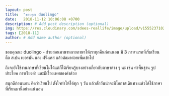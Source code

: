 ```yaml
---
layout: post
title:  "ขอบคุณ duolingo"
date:   2018-11-12 10:06:08 +0700
description: # Add post description (optional)
img: https://res.cloudinary.com/sdees-reallife/image/upload/v1555237102/duolingo.jpg # Add image post (optional)
tags: [2018-11]
author: # Add name author (optional)
---
```

ขอบคุณนะ duolingo - ช่วยสอนภาษาหลายภาษาให้เราทุกคืนก่อนนอน มี 3 ภาษาแรกที่เริ่มเรียนคือ สเปน เยอรมัน และ ฝรั่งเศส แล้วต่อมาค่อยเพิ่มเข้าไป

ถึงจะยังใช้งานภาษาที่เรียนไม่ได้แต่ก็ได้เรียนรู้บางอย่างเกี่ยวกับภาษาต่าง ๆ นะ เช่น คำพื้นฐาน รูปประโยค การเรียงคำ และมีเรื่องเพศของคำด้วย

สนุกดีก่อนนอน คิดว่าเรียนไป ตั้งใจทำให้ได้ทุก ๆ วัน แล้วสักวันน่าจะมีโอกาสเดินทางแล้วได้ใช้ภาษาที่เรียนมานี้อย่างแน่นอน
